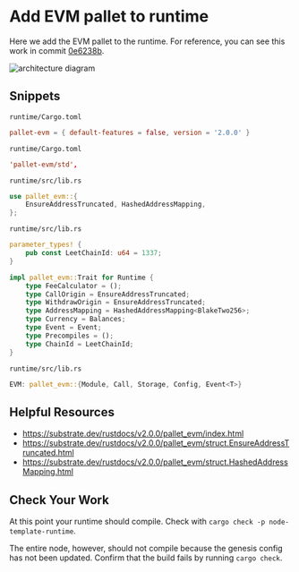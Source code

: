 # Add EVM pallet to runtime

Here we add the EVM pallet to the runtime. For reference, you can see this work in commit [0e6238b](https://github.com/JoshOrndorff/substrate-node-template/commit/0e6238bee8b61c7d87cbc5ecbde7ed93f80b60a4).

![architecture diagram](../images/pallet-evm.png)

## Snippets

`runtime/Cargo.toml`

```toml
pallet-evm = { default-features = false, version = '2.0.0' }
```

`runtime/Cargo.toml`

```toml
'pallet-evm/std',
```

`runtime/src/lib.rs`

```rust
use pallet_evm::{
	EnsureAddressTruncated, HashedAddressMapping,
};
```

`runtime/src/lib.rs`

```rust
parameter_types! {
	pub const LeetChainId: u64 = 1337;
}

impl pallet_evm::Trait for Runtime {
	type FeeCalculator = ();
	type CallOrigin = EnsureAddressTruncated;
	type WithdrawOrigin = EnsureAddressTruncated;
	type AddressMapping = HashedAddressMapping<BlakeTwo256>;
	type Currency = Balances;
	type Event = Event;
	type Precompiles = ();
	type ChainId = LeetChainId;
}
```

`runtime/src/lib.rs`

```rust
EVM: pallet_evm::{Module, Call, Storage, Config, Event<T>}
```

## Helpful Resources

* https://substrate.dev/rustdocs/v2.0.0/pallet_evm/index.html
* https://substrate.dev/rustdocs/v2.0.0/pallet_evm/struct.EnsureAddressTruncated.html
* https://substrate.dev/rustdocs/v2.0.0/pallet_evm/struct.HashedAddressMapping.html

## Check Your Work

At this point your runtime should compile. Check with `cargo check -p node-template-runtime`.

The entire node, however, should not compile because the genesis config has not been updated. Confirm that the build fails by running `cargo check`.
